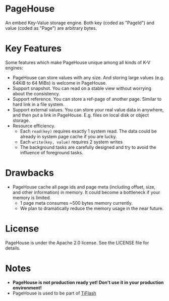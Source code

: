 PageHouse
====

An embed Key-Value storage engine. Both key (coded as "PageId") and value (coded as "Page") are arbitrary bytes.

# Key Features

Some features which make PageHouse unique among all kinds of K-V engines:

* PageHouse can store values with any size. And storing large values (e.g. 64KiB to 64 MiBs) is welcome in PageHouse.
* Support snapshot. You can read on a stable view without worrying about the consistency.
* Support reference. You can store a ref-page of another page. Similar to hard link in a file system.
* Support external values. You can store your real value data in anywhere, and then put a link in PageHouse. E.g. files on local disk or object storage.
* Resource efficiency.
    * Each `read(key)` requires exactly 1 system read. The data could be already in system page cache if you are lucky.
    * Each `write(key, value)` requires 2 system writes
    * The background tasks are carefully designed and try to avoid the influence of foreground tasks.

# Drawbacks

* PageHouse cache all page ids and page meta (including offset, size, and other information) in memory. It could become a bottleneck if your memory is limited.
    * 1 page meta consumes ~500 bytes memory currently.
    * We plan to dramatically reduce the memory usage in the near future.

# License

PageHouse is under the Apache 2.0 license. See the LICENSE file for details.

# Notes

* **PageHouse is not production ready yet! Don't use it in your production environment!**
* PageHouse is used to be part of [TiFlash](https://github.com/pingcap/tiflash)
